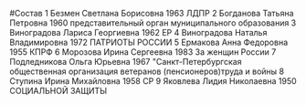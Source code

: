 #Состав
1 Безмен Светлана Борисовна 1963 ЛДПР
2 Богданова Татьяна Петровна 1960 представительный орган муниципального образования
3 Виноградова Лариса Георгиевна 1962 ЕР
4 Виноградова Наталья Владимировна 1972 ПАТРИОТЫ РОССИИ
5 Ермакова Анна Федоровна 1955 КПРФ
6 Морозова Ирина Сергеевна 1983 За женщин России
7 Подледникова Ольга Юрьевна 1967 \"Санкт-Петербургская общественная организация ветеранов (пенсионеров)труда и войны
8 Ступина Ирина Михайловна 1958 СР
9 Яковлева Лидия Николаевна 1950 СОЦИАЛЬНОЙ ЗАЩИТЫ
